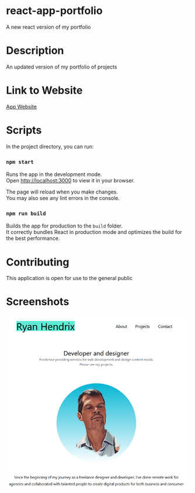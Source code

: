 # react-app-portfolio
A new react version of my portfolio 

# Description
 
An updated version of my portfolio of projects
 
# Link to Website

[App Website](https://react-app-portfolio.netlify.app/)

# Scripts

In the project directory, you can run:

### `npm start`

Runs the app in the development mode.\
Open [http://localhost:3000](http://localhost:3000) to view it in your browser.

The page will reload when you make changes.\
You may also see any lint errors in the console.


### `npm run build`

Builds the app for production to the `build` folder.\
It correctly bundles React in production mode and optimizes the build for the best performance.
 
 
# Contributing

This application is open for use to the general public

# Screenshots

![screenshot one](/public/port1.png "Home page") 



